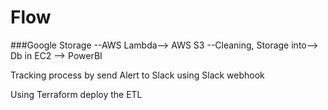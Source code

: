 # Flow
###Google Storage --AWS Lambda--> AWS S3 --Cleaning, Storage into--> Db in EC2 --> PowerBI

Tracking process by send Alert to Slack using Slack webhook

Using Terraform deploy the ETL
